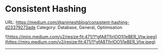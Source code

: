 # Consistent Hashing

URL: https://medium.com/@animeshblog/consistent-hashing-d23379273ade
Category: Database, General, Optimisation

![https://miro.medium.com/v2/resize:fit:471/1*gfA8TfirlOO1i1eBER_Vtw.jpeg](https://miro.medium.com/v2/resize:fit:471/1*gfA8TfirlOO1i1eBER_Vtw.jpeg)

---